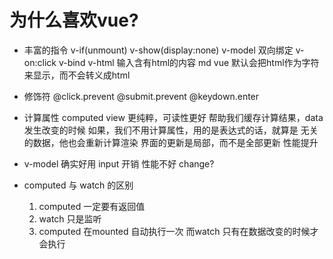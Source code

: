 # 为什么喜欢vue?
- 丰富的指令
    v-if(unmount) v-show(display:none)
    v-model  双向绑定
    v-on:click
    v-bind
    v-html  输入含有html的内容 md
    vue 默认会把html作为字符来显示，而不会转义成html

- 修饰符
    @click.prevent
    @submit.prevent
    @keydown.enter
- 计算属性 computed
    view 更纯粹，可读性更好
    帮助我们缓存计算结果，data发生改变的时候
    如果，我们不用计算属性，用的是表达式的话，就算是
    无关的数据，他也会重新计算渲染
    界面的更新是局部，而不是全部更新
    性能提升

- v-model 确实好用
    input 开销 性能不好 change?
- computed 与 watch 的区别
    1. computed 一定要有返回值
    2. watch 只是监听
    3. computed 在mounted 自动执行一次
        而watch 只有在数据改变的时候才会执行